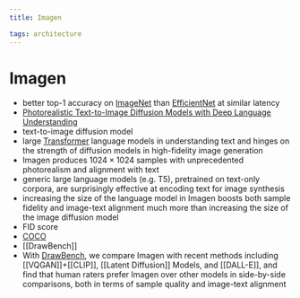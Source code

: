 ```yaml
---
title: Imagen

tags: architecture 
---
```


# Imagen
- better top-1 accuracy on [ImageNet](ImageNet.md) than [EfficientNet](EfficientNet.md) at similar latency
- [Photorealistic Text-to-Image Diffusion Models with Deep Language Understanding](https://arxiv.org/abs/2205.11487)
- text-to-image diffusion model
- large [Transformer](Transformer.md) language models in understanding text and hinges on the strength of diffusion models in high-fidelity image generation
- Imagen produces $1024 \times 1024$ samples with unprecedented photorealism and alignment with text
- generic large language models (e.g. T5), pretrained on text-only corpora, are surprisingly effective at encoding text for image synthesis
- increasing the size of the language model in Imagen boosts both sample fidelity and image-text alignment much more than increasing the size of the image diffusion model
- FID score
- [COCO](COCO.md)
- [[DrawBench]]
- With [DrawBench](DrawBench.md), we compare Imagen with recent methods including [[VQGAN]]+[[CLIP]], [[Latent Diffusion]] Models, and [[DALL-E]], and find that human raters prefer Imagen over other models in side-by-side comparisons, both in terms of sample quality and image-text alignment


































